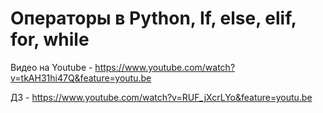 # Операторы в Python, If, else, elif, for, while
Видео на Youtube - https://www.youtube.com/watch?v=tkAH31hi47Q&feature=youtu.be

ДЗ - https://www.youtube.com/watch?v=RUF_jXcrLYo&feature=youtu.be